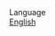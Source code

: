 <nav>
    <div class="nav-dropdown-container">
    	<a>Language</a>
    	<div class="nav-dropdown">
      		<a href="/">English</a>
      		<!-- <a href="/fr-fr/home.md">French</a> -->
    	</div>
  </div>
  </nav>